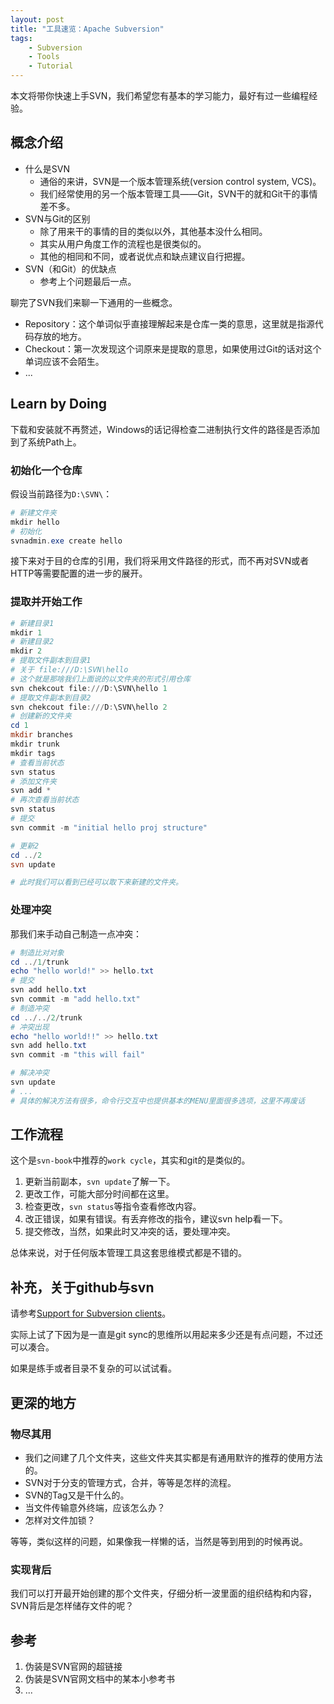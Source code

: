 ```yaml
---
layout: post
title: "工具速览：Apache Subversion"
tags:
    - Subversion
    - Tools
    - Tutorial
---
```


本文将带你快速上手SVN，我们希望您有基本的学习能力，最好有过一些编程经验。

## 概念介绍

+ 什么是SVN
  + 通俗的来讲，SVN是一个版本管理系统(version control system, VCS)。
  + 我们经常使用的另一个版本管理工具——Git，SVN干的就和Git干的事情差不多。
+ SVN与Git的区别
  + 除了用来干的事情的目的类似以外，其他基本没什么相同。
  + 其实从用户角度工作的流程也是很类似的。
  + 其他的相同和不同，或者说优点和缺点建议自行把握。
+ SVN（和Git）的优缺点
  + 参考上个问题最后一点。

聊完了SVN我们来聊一下通用的一些概念。

+ Repository：这个单词似乎直接理解起来是仓库一类的意思，这里就是指源代码存放的地方。
+ Checkout：第一次发现这个词原来是提取的意思，如果使用过Git的话对这个单词应该不会陌生。
+ ...

## Learn by Doing

下载和安装就不再赘述，Windows的话记得检查二进制执行文件的路径是否添加到了系统Path上。

### 初始化一个仓库
假设当前路径为`D:\SVN\`：
```powershell
# 新建文件夹
mkdir hello
# 初始化
svnadmin.exe create hello
```

接下来对于目的仓库的引用，我们将采用文件路径的形式，而不再对SVN或者HTTP等需要配置的进一步的展开。

### 提取并开始工作
```powershell
# 新建目录1
mkdir 1
# 新建目录2
mkdir 2
# 提取文件副本到目录1
# 关于 file:///D:\SVN\hello
# 这个就是那啥我们上面说的以文件夹的形式引用仓库
svn chekcout file:///D:\SVN\hello 1
# 提取文件副本到目录2
svn chekcout file:///D:\SVN\hello 2
# 创建新的文件夹
cd 1
mkdir branches
mkdir trunk
mkdir tags
# 查看当前状态
svn status
# 添加文件夹
svn add *
# 再次查看当前状态
svn status
# 提交
svn commit -m "initial hello proj structure"

# 更新2
cd ../2
svn update

# 此时我们可以看到已经可以取下来新建的文件夹。 
```

### 处理冲突
那我们来手动自己制造一点冲突：
```powershell
# 制造比对对象
cd ../1/trunk
echo "hello world!" >> hello.txt
# 提交
svn add hello.txt
svn commit -m "add hello.txt"
# 制造冲突
cd ../../2/trunk
# 冲突出现
echo "hello world!!" >> hello.txt
svn add hello.txt
svn commit -m "this will fail"

# 解决冲突
svn update
# ...
# 具体的解决方法有很多，命令行交互中也提供基本的MENU里面很多选项，这里不再废话
```

## 工作流程

这个是`svn-book`中推荐的`work cycle`，其实和git的是类似的。

1. 更新当前副本，`svn update`了解一下。
2. 更改工作，可能大部分时间都在这里。
3. 检查更改，`svn status`等指令查看修改内容。
4. 改正错误，如果有错误。有丢弃修改的指令，建议svn help看一下。
5. 提交修改，当然，如果此时又冲突的话，要处理冲突。

总体来说，对于任何版本管理工具这套思维模式都是不错的。

## 补充，关于github与svn

请参考[Support for Subversion clients](https://help.github.com/articles/support-for-subversion-clients/)。

实际上试了下因为是一直是git sync的思维所以用起来多少还是有点问题，不过还可以凑合。

如果是练手或者目录不复杂的可以试试看。

## 更深的地方

### 物尽其用

+ 我们之间建了几个文件夹，这些文件夹其实都是有通用默许的推荐的使用方法的。
+ SVN对于分支的管理方式，合并，等等是怎样的流程。
+ SVN的Tag又是干什么的。
+ 当文件传输意外终端，应该怎么办？
+ 怎样对文件加锁？

等等，类似这样的问题，如果像我一样懒的话，当然是等到用到的时候再说。

### 实现背后

我们可以打开最开始创建的那个文件夹，仔细分析一波里面的组织结构和内容，SVN背后是怎样储存文件的呢？

## 参考

1. 伪装是SVN官网的超链接
2. 伪装是SVN官网文档中的某本小参考书
3. ...